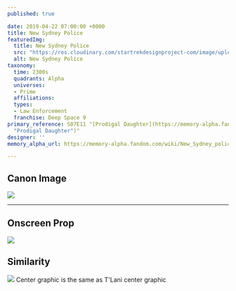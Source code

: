 ```yaml
---
published: true

date: 2019-04-22 07:00:00 +0000
title: New Sydney Police
featuredImg:
  title: New Sydney Police
  src: "https://res.cloudinary.com/startrekdesignproject-com/image/upload/v1555949907/NewSydneyPolice.png"
  alt: New Sydney Police
taxonomy:
  time: 2300s
  quadrants: Alpha
  universes:
  - Prime
  affiliations:
  types:
  - Law Enforcement
  franchise: Deep Space 9
primary_reference: S07E11 "[Prodigal Daughter](https://memory-alpha.fandom.com/wiki/Prodigal_Daughter
  "Prodigal Daughter")"
designer: ''
memory_alpha_url: https://memory-alpha.fandom.com/wiki/New_Sydney_police

---
```

## Canon Image

![](https://res.cloudinary.com/startrekdesignproject-com/image/upload/v1555949907/NewSydneyPolice1.jpg)

___
## Onscreen Prop

![](https://res.cloudinary.com/startrekdesignproject-com/image/upload/v1555949907/NewSydneyPoliceProp.jpg)

## Similarity


![](https://res.cloudinary.com/startrekdesignproject-com/image/upload/v1555893915/T_lani1.jpg) Center graphic is the same as T'Lani center graphic 